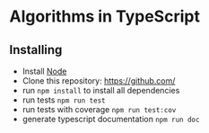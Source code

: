 Algorithms in TypeScript
=====================================

## Installing
* Install [Node](https://nodejs.org)
* Clone this repository: https://github.com/
* run `npm install` to install all dependencies
* run tests `npm run test`
* run tests with coverage `npm run test:cov`
* generate typescript documentation `npm run doc`